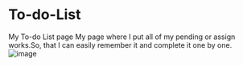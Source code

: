 # To-do-List
My To-do List page
My page where I put all of my pending or assign works.So, that I can easily remember it and complete it one by one.
![image](https://github.com/Himanshub-dev/To-do-List/assets/85550997/7fa1c319-0a75-4336-96c6-cf2e9b89d149)
